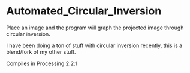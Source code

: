 # Automated_Circular_Inversion
Place an image and the program will graph the projected image through circular inversion.

I have been doing a ton of stuff with circular inversion recently, this is a blend/fork of my other stuff.

Compiles in Processing 2.2.1
